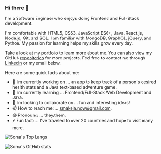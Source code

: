 ### Hi there 👋

I'm a Software Engineer who enjoys doing Frontend and Full-Stack development.

I'm comfortable with HTML5, CSS3, JavaScript ES6+, Java, React.js, Node.js, Git, and SQL. I am familiar with MongoDB, GraphQL, jQuery, and Python. My passion for learning helps my skills grow every day.

Take a look at my [portfolio](https://smakela13.github.io/smakela-portfolio-react-version/) to learn more about me. You can also view my GitHub [repositories](https://github.com/smakela13?tab=repositories) for more projects. Feel free to contact me through [LinkedIn](https://www.linkedin.com/in/soma-makela/) or my email below.

Here are some quick facts about me:

- 🔭 I’m currently working on ... an app to keep track of a person's desired health stats and a Java text-based adventure game.
- 🌱 I’m currently learning ... Frontend/Full-Stack Web Development and Java.
- 👯 I’m looking to collaborate on ... fun and interesting ideas!
- 📫 How to reach me: ... smakela.now@gmail.com.
- 😄 Pronouns: ... they/them.
- ⚡ Fun fact: ... I've traveled to over 20 countries and hope to visit many more.

![Soma's Top Langs](https://github-readme-stats.vercel.app/api/top-langs/?username=smakela13&layout=compact&langs_count=10&theme=nord)

![Soma's GitHub stats](https://github-readme-stats.vercel.app/api?username=smakela13&&count_private=true&theme=nord)

<!-- (https://github.com/anuraghazra/github-readme-stats) -->

